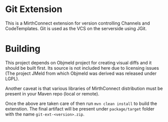 # Git Extension
This is a MirthConnect extension for version controlling Channels and CodeTemplates.
Git is used as the VCS on the serverside using JGit.

# Building
This project depends on Objmeld project for creating visual diffs and it should be built first. Its source is not included here due
to licensing issues (The project JMeld from which Objmeld was derived was released under LGPL).

Another caveat is that various libraries of MirthConnect distribution must be present in your Maven repo (local or remote).

Once the above are taken care of then run `mvn clean install` to build the extenstion. The final artifact will be present under
`package/target` folder with the name `git-ext-<version>.zip`.  

